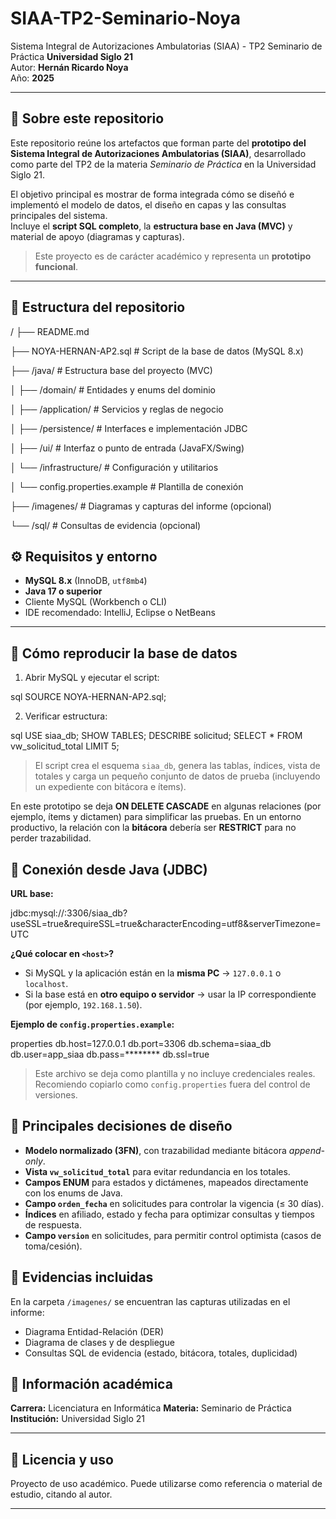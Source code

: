 # SIAA-TP2-Seminario-Noya
Sistema Integral de Autorizaciones Ambulatorias (SIAA) - TP2 Seminario de Práctica
**Universidad Siglo 21**  
Autor: **Hernán Ricardo Noya**  
Año: **2025**

---

## 🧩 Sobre este repositorio

Este repositorio reúne los artefactos que forman parte del **prototipo del Sistema Integral de Autorizaciones Ambulatorias (SIAA)**, desarrollado como parte del TP2 de la materia *Seminario de Práctica* en la Universidad Siglo 21.

El objetivo principal es mostrar de forma integrada cómo se diseñó e implementó el modelo de datos, el diseño en capas y las consultas principales del sistema.  
Incluye el **script SQL completo**, la **estructura base en Java (MVC)** y material de apoyo (diagramas y capturas).

> Este proyecto es de carácter académico y representa un **prototipo funcional**.

---

## 📁 Estructura del repositorio

/
├── README.md

├── NOYA-HERNAN-AP2.sql # Script de la base de datos (MySQL 8.x)

├── /java/ # Estructura base del proyecto (MVC)

│ ├── /domain/ # Entidades y enums del dominio

│ ├── /application/ # Servicios y reglas de negocio

│ ├── /persistence/ # Interfaces e implementación JDBC

│ ├── /ui/ # Interfaz o punto de entrada (JavaFX/Swing)

│ └── /infrastructure/ # Configuración y utilitarios

│ └── config.properties.example # Plantilla de conexión

├── /imagenes/ # Diagramas y capturas del informe (opcional)

└── /sql/ # Consultas de evidencia (opcional)


## ⚙️ Requisitos y entorno

- **MySQL 8.x** (InnoDB, `utf8mb4`)  
- **Java 17 o superior**  
- Cliente MySQL (Workbench o CLI)  
- IDE recomendado: IntelliJ, Eclipse o NetBeans  

---

## 🚀 Cómo reproducir la base de datos

1. Abrir MySQL y ejecutar el script:

sql
   SOURCE NOYA-HERNAN-AP2.sql;


2. Verificar estructura:

sql
   USE siaa_db;
   SHOW TABLES;
   DESCRIBE solicitud;
   SELECT * FROM vw_solicitud_total LIMIT 5;


> El script crea el esquema `siaa_db`, genera las tablas, índices, vista de totales y carga un pequeño conjunto de datos de prueba (incluyendo un expediente con bitácora e ítems).

En este prototipo se deja **ON DELETE CASCADE** en algunas relaciones (por ejemplo, ítems y dictamen) para simplificar las pruebas.
En un entorno productivo, la relación con la **bitácora** debería ser **RESTRICT** para no perder trazabilidad.


## 🔌 Conexión desde Java (JDBC)

**URL base:**

jdbc:mysql://<host>:3306/siaa_db?useSSL=true&requireSSL=true&characterEncoding=utf8&serverTimezone=UTC

**¿Qué colocar en `<host>`?**

* Si MySQL y la aplicación están en la **misma PC** → `127.0.0.1` o `localhost`.
* Si la base está en **otro equipo o servidor** → usar la IP correspondiente (por ejemplo, `192.168.1.50`).

**Ejemplo de `config.properties.example`:**

properties
db.host=127.0.0.1
db.port=3306
db.schema=siaa_db
db.user=app_siaa
db.pass=********
db.ssl=true


> Este archivo se deja como plantilla y no incluye credenciales reales.
> Recomiendo copiarlo como `config.properties` fuera del control de versiones.


## 🧠 Principales decisiones de diseño

* **Modelo normalizado (3FN)**, con trazabilidad mediante bitácora *append-only*.
* **Vista `vw_solicitud_total`** para evitar redundancia en los totales.
* **Campos ENUM** para estados y dictámenes, mapeados directamente con los enums de Java.
* **Campo `orden_fecha`** en solicitudes para controlar la vigencia (≤ 30 días).
* **Índices** en afiliado, estado y fecha para optimizar consultas y tiempos de respuesta.
* **Campo `version`** en solicitudes, para permitir control optimista (casos de toma/cesión).


## 📸 Evidencias incluidas

En la carpeta `/imagenes/` se encuentran las capturas utilizadas en el informe:

* Diagrama Entidad-Relación (DER)
* Diagrama de clases y de despliegue
* Consultas SQL de evidencia (estado, bitácora, totales, duplicidad)



## 🏫 Información académica

**Carrera:** Licenciatura en Informática
**Materia:** Seminario de Práctica
**Institución:** Universidad Siglo 21

---

## 🔐 Licencia y uso

Proyecto de uso académico.
Puede utilizarse como referencia o material de estudio, citando al autor.

---
